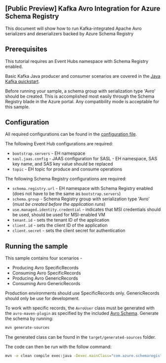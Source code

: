 ## [Public Preview] Kafka Avro Integration for Azure Schema Registry
This document will show how to run Kafka-integrated Apache Avro serializers and deserializers backed by Azure Schema Registry

## Prerequisites
This tutorial requires an Event Hubs namespace with Schema Registry enabled.

Basic Kafka Java producer and consumer scenarios are covered in the [Java Kafka quickstart](https://github.com/Azure/azure-event-hubs-for-kafka/tree/master/quickstart/java).

Before running your sample, a schema group with serialization type 'Avro' should be created.  This is accomplished most easily through the Schema Registry blade in the Azure portal.  Any compatibility mode is acceptable for this sample. 

## Configuration
All required configurations can be found in the [configuration file](src/main/resources/app.properties).

The following Event Hub configurations are required:
- `bootstrap.servers` - EH namespace 
- `sasl.jaas.config` - JAAS configuration for SASL - EH namespace, SAS key name, and SAS key value should be replaced
- `topic` - EH topic for produce and consume operations

The following Schema Registry configurations are required:
- `schema.registry.url` - EH namespace with Schema Registry enabled (does not have to be the same as `bootstrap.servers`)
- `schema.group` - Schema Registry group with serialization type 'Avro' (*must be created before the application runs*)
- `use.managed.identity.credential` - indicates that MSI credentials should be used, should be used for MSI-enabled VM
- `tenant.id` - sets the tenant ID of the application
- `client.id` - sets the client ID of the application
- `client.secret` - sets the client secret for authentication

## Running the sample

This sample contains four scenarios - 
- Producing Avro SpecificRecords
- Consuming Avro SpecificRecords
- Producing Avro GenericRecords
- Consuming Avro GenericRecords

Production environments should use SpecificRecords only.  GenericRecords should only be use for development.

To work with specific records, the `AvroUser` class must be generated with the `avro-maven-plugin` as specified by the included [Avro Schema](src/main/resources/java/com/azure/schemaregistry/samples/AvroUser.avsc).  Generate the schema by running:
```bash
mvn generate-sources
```

The generated class can be found in the `target/generated-sources` folder.

The code can then be run with the follow command:
```bash
mvn -e clean compile exec:java -Dexec.mainClass="com.azure.schemaregistry.samples.App"
```
